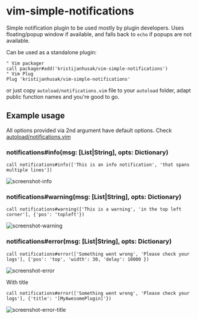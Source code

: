 # vim-simple-notifications
Simple notification plugin to be used mostly by plugin developers.
Uses floating/popup window if available, and falls back to `echo` if popups are not available.

Can be used as a standalone plugin:
```vimL
" Vim packager
call packager#add('kristijanhusak/vim-simple-notifications')
" Vim Plug
Plug 'kristijanhusak/vim-simple-notifications'
```

or just copy `autoload/notifications.vim` file to your `autoload` folder, adapt public function names and you're good to go.

## Example usage
All options provided via 2nd argument have default options. Check [autoload/notifications.vim](autoload/notifications.vim#L7)

### notifications#info(msg: [List|String], opts: Dictionary)
```vimL
call notifications#info(['This is an info notification', 'that spans multiple lines'])
```
![screenshot-info](https://i.imgur.com/7dstZFc.png)

### notifications#warning(msg: [List|String], opts: Dictionary)
```vimL
call notifications#warning(['This is a warning', 'in the top left corner'], {'pos': 'topleft'})
```
![screenshot-warning](https://i.imgur.com/hN47hhx.png)

### notifications#error(msg: [List|String], opts: Dictionary)
```vimL
call notifications#error(['Something went wrong', 'Please check your logs'], {'pos': 'top', 'width': 30, 'delay': 10000 })
```
![screenshot-error](https://i.imgur.com/3cQJiiB.png)

With title
```vimL
call notifications#error(['Something went wrong', 'Please check your logs'], {'title': '[MyAwesomePlugin]'})
```
![screenshot-error-title](https://i.imgur.com/BxegSKz.png)
